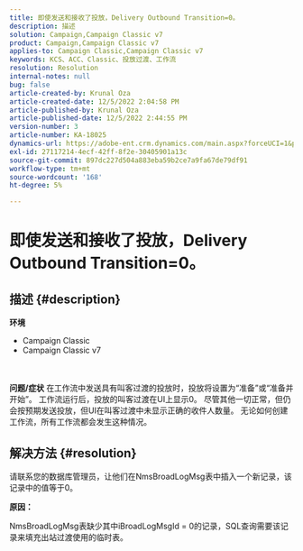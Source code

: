 ```yaml
---
title: 即使发送和接收了投放，Delivery Outbound Transition=0。
description: 描述
solution: Campaign,Campaign Classic v7
product: Campaign,Campaign Classic v7
applies-to: Campaign Classic,Campaign Classic v7
keywords: KCS、ACC、Classic、投放过渡、工作流
resolution: Resolution
internal-notes: null
bug: false
article-created-by: Krunal Oza
article-created-date: 12/5/2022 2:04:58 PM
article-published-by: Krunal Oza
article-published-date: 12/5/2022 2:44:55 PM
version-number: 3
article-number: KA-18025
dynamics-url: https://adobe-ent.crm.dynamics.com/main.aspx?forceUCI=1&pagetype=entityrecord&etn=knowledgearticle&id=adaee7c7-a574-ed11-81aa-6045bd006c82
exl-id: 27117214-4ecf-42ff-8f2e-30405901a13c
source-git-commit: 897dc227d504a883eba59b2ce7a9fa67de79df91
workflow-type: tm+mt
source-wordcount: '168'
ht-degree: 5%

---
```


# 即使发送和接收了投放，Delivery Outbound Transition=0。

## 描述 {#description}

<b>环境</b>
- Campaign Classic
- Campaign Classic v7

<br> <br><b>问题/症状</b>
在工作流中发送具有叫客过渡的投放时，投放将设置为“准备”或“准备并开始”。 工作流运行后，投放的叫客过渡在UI上显示0。 尽管其他一切正常，但仍会按预期发送投放，但UI在叫客过渡中未显示正确的收件人数量。 无论如何创建工作流，所有工作流都会发生这种情况。




## 解决方法 {#resolution}


请联系您的数据库管理员，让他们在NmsBroadLogMsg表中插入一个新记录，该记录中的值等于0。



<b>原因：</b>

NmsBroadLogMsg表缺少其中iBroadLogMsgId = 0的记录，SQL查询需要该记录来填充出站过渡使用的临时表。
